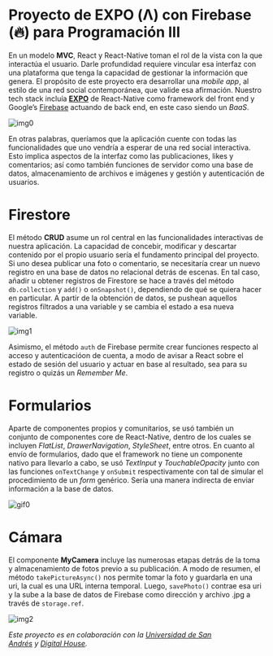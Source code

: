 # Proyecto de EXPO (Λ) con Firebase (🔥) para Programación III
En un modelo **MVC**, React y React-Native toman el rol de la vista con la que interactúa el usuario. Darle profundidad requiere vincular esa interfaz con una plataforma que tenga la capacidad de gestionar la información que genera. El propósito de este proyecto era desarrollar una *mobile app*, al estilo de una red social contemporánea, que valide esa afirmación. Nuestro tech stack incluía [**EXPO**](https://expo.dev) de React-Native como framework del front end y Google’s [Firebase](https://firebase.google.com) actuando de back end, en este caso siendo un *BaaS*.

![img0](https://user-images.githubusercontent.com/63103853/179120410-408e40c8-930e-474c-9e76-96c8ac51873e.JPEG)

En otras palabras, queríamos que la aplicación cuente con todas las funcionalidades que uno vendría a esperar de una red social interactiva. Esto implica aspectos de la interfaz como las publicaciones, likes y comentarios; así como también funciones de servidor como una base de datos, almacenamiento de archivos e imágenes y gestión y autenticación de usuarios.

# Firestore
El método **CRUD** asume un rol central en las funcionalidades interactivas de nuestra aplicación. La capacidad de concebir, modificar y descartar contenido por el propio usuario sería el fundamento principal del proyecto. Si uno desea publicar una foto o comentario, se necesitaría crear un nuevo registro en una base de datos no relacional detrás de escenas. En tal caso, añadir u obtener registros de Firestore se hace a través del método `db.collection` y `add()` o `onSnapshot()`, dependiendo de qué se quiera hacer en particular. A partir de la obtención de datos, se pushean aquellos registros filtrados a una variable y se cambia el estado a esa nueva variable.

![img1](https://user-images.githubusercontent.com/63103853/179124315-1520f1ee-a4a5-497d-9b4b-1c5e5e9106d1.JPEG)

Asimismo, el método `auth` de Firebase permite crear funciones respecto al acceso y autenticacióon de cuenta, a modo de avisar a React sobre el estado de sesión del usuario y actuar en base al resultado, sea para su registro o quizás un *Remember Me*.

# Formularios
Aparte de componentes propios y comunitarios, se usó también un conjunto de componentes core de React-Native, dentro de los cuales se incluyen *FlatList*, *DrawerNavigation*, *StyleSheet*, entre otros. En cuanto al envío de formularios, dado que el framework no tiene un componente nativo para llevarlo a cabo, se usó *TextInput* y *TouchableOpacity* junto con las funciones `onTextChange` y `onSubmit` respectivamente con tal de simular el procedimiento de un *form* genérico. Sería una manera indirecta de enviar información a la base de datos.

![gif0](https://user-images.githubusercontent.com/63103853/179120442-760cd38a-4e79-40bd-a715-5f44939fff1a.GIF)

# Cámara
El componente **MyCamera** incluye las numerosas etapas detrás de la toma y almacenamiento de fotos previo a su publicación. A modo de resumen, el método `takePictureAsync()` nos permite tomar la foto y guardarla en una uri, la cual es una URL interna temporal. Luego, `savePhoto()` contrae esa uri y la sube a la base de datos de Firebase como dirección y archivo .jpg a través de `storage.ref`.

![img2](https://user-images.githubusercontent.com/63103853/179123893-1cd1f112-c08d-468a-b23d-86225e1c8579.JPEG)

*Este proyecto es en colaboración con la [Universidad de San Andrés](https://udesa.edu.ar/) y [Digital House](https://www.digitalhouse.com/ar).*
